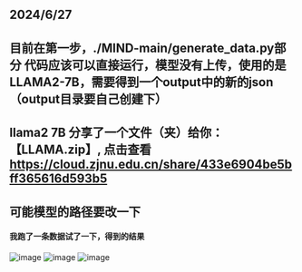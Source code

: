 ##  2024/6/27
##  目前在第一步，./MIND-main/generate_data.py部分   代码应该可以直接运行，模型没有上传，使用的是LLAMA2-7B，需要得到一个output中的新的json  （output目录要自己创建下）
## llama2 7B 分享了一个文件（夹）给你：【LLAMA.zip】, 点击查看 https://cloud.zjnu.edu.cn/share/433e6904be5bff365616d593b5

## 可能模型的路径要改一下

#### 我跑了一条数据试了一下，得到的结果
![image](https://github.com/ghh1125/MIND/assets/135824205/c3372e7d-a234-458a-8e98-88d6977bb22b)
![image](https://github.com/ghh1125/MIND/assets/135824205/a20905fe-d1a2-4e53-b459-20e2382a71ef)
![image](https://github.com/ghh1125/MIND/assets/135824205/468bce57-a89f-4575-8ee7-e4b2c49000c8)


